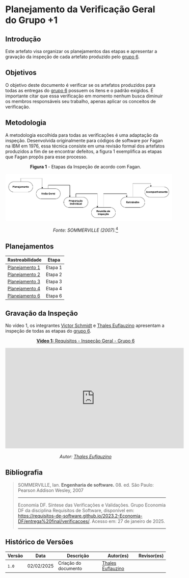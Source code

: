 # Planejamento da Verificação Geral do Grupo +1

## Introdução

Este artefato visa organizar os planejamentos das etapas e apresentar a gravação da inspeção de cada artefato produzido pelo [grupo 6](https://requisitos-de-software.github.io/2024.2-MeuINSS/).

## Objetivos

O objetivo deste documento é verificar se os artefatos produzidos para todas as entregas do [grupo 6](https://requisitos-de-software.github.io/2024.2-MeuINSS/) possuem os itens e o padrão exigidos. É importante citar que essa verificação em momento nenhum busca diminuir os membros responsáveis seu trabalho, apenas aplicar os conceitos de verificação.

## Metodologia

A metodologia escolhida para todas as verificações é uma adaptação da inspeção. Desenvolvida originalmente para códigos de software por Fagan na IBM em 1976, essa técnica consiste em uma revisão formal dos artefatos produzidos a fim de se encontrar defeitos, a figura 1 exemplifica as etapas que Fagan propôs para esse processo.

<center>

**Figura 1** - Etapas da Inspeção de acordo com Fagan.

<style>
img[alt="inspecaofagan"] {
    background-color: white;
    padding: 10px;
    border-radius: 5px;
}
</style>

![inspecaofagan](../../../assets/inspecao-fagan.png)

_Fonte: SOMMERVILLE (2007)._<a id="anchor_4" href="#REF4"><sup>4</sup></a>

</center>

## Planejamentos

| Rastreabilidade | Etapa |
| --------------- | ----- |
|<a href="https://requisitos-de-software.github.io/2024.2-TesouroDireto/verificacao/grupo6/entrega1/planej2-e1/">Planejamento 1</a> | Etapa 1 |
|<a href="https://requisitos-de-software.github.io/2024.2-TesouroDireto/verificacao/grupo6/entrega2/planej2-e2/">Planejamento 2</a> |Etapa 2 |
|<a href="https://requisitos-de-software.github.io/2024.2-TesouroDireto/verificacao/grupo6/entrega3/planej2-e3/">Planejamento 3</a> |Etapa 3 |
|<a href="https://requisitos-de-software.github.io/2024.2-TesouroDireto/verificacao/grupo6/entrega4/planej2-e4/">Planejamento 4</a> |Etapa 4 |
|<a href="https://requisitos-de-software.github.io/2024.2-TesouroDireto/verificacao/grupo6/entrega6/planej2-e6/">Planejamento 6</a> |Etapa 6 |

## Gravação da Inspeção

No vídeo 1, os integrantes [Victor Schmidt](https://github.com/moonshinerd) e [Thales Euflauzino](https://github.com/thaleseuflauzino) apresentam a inspeção de todas as etapas do [grupo 6](https://requisitos-de-software.github.io/2024.2-MeuINSS/).

<center>

[**Vídeo 1:** Requisitos - Inspeção Geral - Grupo 6](https://youtu.be/Ya5oS1VJNi8)

<iframe width="560" height="315" src="https://www.youtube.com/embed/Ya5oS1VJNi8" title="YouTube video player" frameborder="0" allow="accelerometer; autoplay; clipboard-write; encrypted-media; gyroscope; picture-in-picture; web-share" referrerpolicy="strict-origin-when-cross-origin" allowfullscreen></iframe>

_Autor: [Thales Euflauzino](https://github.com/thaleseuflauzino)_

</center>

## Bibliografia

> SOMMERVILLE, Ian. **Engenharia de software.** 08. ed. São Paulo: Pearson Addison Wesley, 2007
>****
> Economia DF. Síntese das Verificações e Validações. Grupo Economia DF da disciplina Requisitos de Software, disponível em: https://requisitos-de-software.github.io/2023.2-Economia-DF/entrega%20final/verificacoes/. Acesso em: 27 de janeiro de 2025.
>****

## Histórico de Versões

| Versão  | Data | Descrição | Autor(es) | Revisor(es) |
| -------- | ------ | ------ | ---------- | ---------- |
| `1.0` | 02/02/2025 | Criação do documento  | [Thales Euflauzino](https://github.com/thaleseuflauzino) |  |
